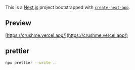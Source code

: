 This is a [Next.js](https://nextjs.org/) project bootstrapped with [`create-next-app`](https://github.com/vercel/next.js/tree/canary/packages/create-next-app).

## Preview

[https://crushme.vercel.app/](https://crushme.vercel.app/)

## prettier
```sh
npx prettier --write .
```